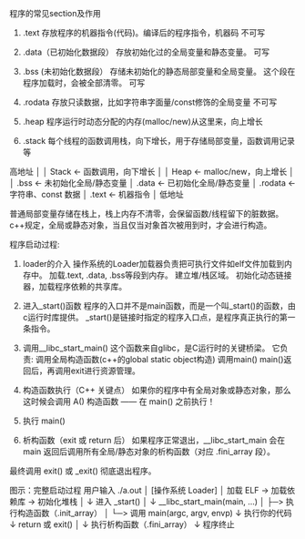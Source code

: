 程序的常见section及作用
1. .text
存放程序的机器指令(代码)。编译后的程序指令，机器码
不可写

2. .data（已初始化数据段）
存放初始化过的全局变量和静态变量。
可写

3. .bss (未初始化数据段）
存储未初始化的静态局部变量和全局变量。
这个段在程序加载时，会被全部清零。
可写

4. .rodata
存放只读数据，比如字符串字面量/const修饰的全局变量
不可写

5. .heap
程序运行时动态分配的内存(malloc/new)从这里来，向上增长

6. .stack
每个线程的函数调用栈，向下增长，用于存储局部变量，函数调用记录等

高地址
│
│  Stack       ← 函数调用，向下增长
│
│  Heap        ← malloc/new，向上增长
│
│  .bss        ← 未初始化全局/静态变量
│  .data       ← 已初始化全局/静态变量
│  .rodata     ← 字符串、const 数据
│  .text       ← 机器指令
│
低地址


普通局部变量存储在栈上，栈上内存不清零，会保留函数/线程留下的脏数据。
c++规定，全局或静态对象，当且仅当对象首次被用到时，才会进行构造。


程序启动过程:

1. loader的介入
操作系统的Loader加载器负责把可执行文件如elf文件加载到内存中。
加载.text, .data, .bss等段到内存。
建立堆/栈区域。
初始化动态链接器，加载程序依赖的共享库。

2. 进入_start()函数
程序的入口并不是main函数，而是一个叫_start()的函数，由c运行时库提供。
_start()是链接时指定的程序入口点，是程序真正执行的第一条指令。

3. 调用__libc_start_main()
这个函数来自glibc，是C运行时的关键桥梁。
它负责:
调用全局构造函数(c++的global static object构造)
调用main()
main()返回后，再调用exit进行资源管理。

4. 构造函数执行（C++ 关键点）
如果你的程序中有全局对象或静态对象，那么这时候会调用 A() 构造函数 —— 在 main() 之前执行！

5. 执行 main()

6. 析构函数（exit 或 return 后）
如果程序正常退出，__libc_start_main 会在 main 返回后调用所有全局/静态对象的析构函数（对应 .fini_array 段）。

最终调用 exit() 或 _exit() 彻底退出程序。


图示：完整启动过程
用户输入 ./a.out
       │
[操作系统 Loader]
       │
加载 ELF → 加载依赖库 → 初始化堆栈
       │
       ↓
  进入 _start()
       │
       ↓
__libc_start_main(main, ...)
       │
       ├─> 执行构造函数（.init_array）
       │
       └─> 调用 main(argc, argv, envp)
                   ↓
            执行你的代码
                   ↓
               return 或 exit()
       │
       ↓
执行析构函数（.fini_array）
       ↓
程序终止